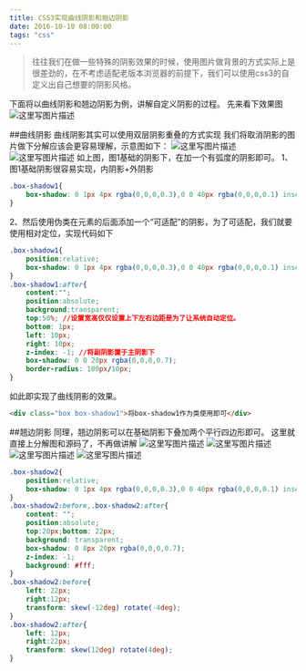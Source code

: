 ```yaml
---
title: CSS3实现曲线阴影和翘边阴影
date: 2016-10-10 08:00:00
tags: "css"
---
```

> 往往我们在做一些特殊的阴影效果的时候，使用图片做背景的方式实际上是很差劲的，在不考虑适配老版本浏览器的前提下，我们可以使用css3的自定义出自己想要的阴影风格。

下面将以曲线阴影和翘边阴影为例，讲解自定义阴影的过程。
先来看下效果图
![这里写图片描述](http://img.blog.csdn.net/20161010191703289)

##曲线阴影
曲线阴影其实可以使用双层阴影重叠的方式实现
我们将取消阴影的图片做下分解应该会更容易理解，示意图如下：
![这里写图片描述](http://img.blog.csdn.net/20161010192148622)
![这里写图片描述](http://img.blog.csdn.net/20161010192155873)
如上图，图1基础的阴影下，在加一个有弧度的阴影即可。
1、图1基础阴影很容易实现，内阴影+外阴影
```css
.box-shadow1{
	box-shadow: 0 1px 4px rgba(0,0,0,0.3),0 0 40px rgba(0,0,0,0.1) inset;
}
```
2、然后使用伪类在元素的后面添加一个“可适配”的阴影，为了可适配，我们就要使用相对定位，实现代码如下
```css
.box-shadow1{
	position:relative;
	box-shadow: 0 1px 4px rgba(0,0,0,0.3),0 0 40px rgba(0,0,0,0.1) inset;
}
.box-shadow1:after{
	content:"";
	position:absolute;
	background:transparent;
	top:50%; //设置宽高仅仅设置上下左右边距是为了让系统自动定位。
	bottom: 1px;
	left: 10px;
	right: 10px; 
	z-index: -1; //将副阴影置于主阴影下
	box-shadow: 0 0 20px rgba(0,0,0,0.7); 
	border-radius: 100px/10px;
}
```
如此即实现了曲线阴影的效果。
```html
<div class="box box-shadow1">将box-shadow1作为类使用即可</div>
```

##翘边阴影
同理，翘边阴影可以在基础阴影下叠加两个平行四边形即可。
这里就直接上分解图和源码了，不再做讲解
![这里写图片描述](http://img.blog.csdn.net/20161010192148622)
![这里写图片描述](http://img.blog.csdn.net/20161010194338026)
![这里写图片描述](http://img.blog.csdn.net/20161010194354866)
![这里写图片描述](http://img.blog.csdn.net/20161010194405741)

```css
.box-shadow2{
	position:relative;
	box-shadow: 0 1px 4px rgba(0,0,0,0.3),0 0 40px rgba(0,0,0,0.1) inset;
}
.box-shadow2:before,.box-shadow2:after{
	content: "";
	position:absolute; 
	top:20px;bottom: 22px;  
	background: transparent; 
	box-shadow: 0 8px 20px rgba(0,0,0,0.7);  
	z-index: -1; 
	background: #fff; 
}
.box-shadow2:before{ 
	left: 22px;  
	right:12px; 
	transform: skew(-12deg) rotate(-4deg); 
}
.box-shadow2:after{  
	left: 12px;  
	right:22px; 
	transform: skew(12deg) rotate(4deg); 
}
```